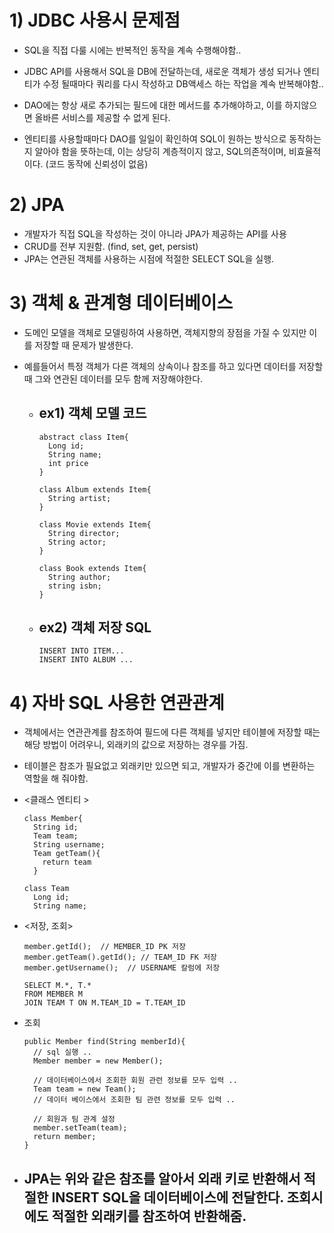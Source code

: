 # 1) JDBC 사용시 문제점
- SQL을 직접 다룰 시에는 반복적인 동작을 계속 수행해야함..
- JDBC API를 사용해서 SQL을 DB에 전달하는데, 새로운 객체가 생성 되거나 엔티티가 수정 될때마다 쿼리를 다시 작성하고 DB액세스 하는 작업을 계속 반복해야함..
- DAO에는 항상 새로 추가되는 필드에 대한 메서드를 추가해야하고, 이를 하지않으면 올바른 서비스를 제공할 수 없게 된다.

- 엔티티를 사용할때마다 DAO를 일일이 확인하여 SQL이 원하는 방식으로 동작하는지 알아야 함을 뜻하는데, 이는 상당히 계층적이지 않고, SQL의존적이며, 비효율적이다.
  (코드 동작에 신뢰성이 없음)

# 2) JPA
- 개발자가 직접 SQL을 작성하는 것이 아니라 JPA가 제공하는 API를 사용
- CRUD를 전부 지원함. (find, set, get, persist)
- JPA는 연관된 객체를 사용하는 시점에 적절한 SELECT SQL을 실행.

# 3) 객체 & 관계형 데이터베이스
- 도메인 모델을 객체로 모델링하여 사용하면, 객체지향의 장점을 가질 수 있지만 이를 저장할 때 문제가 발생한다.
- 예를들어서 특정 객체가 다른 객체의 상속이나 참조를 하고 있다면 데이터를 저장할때 그와 연관된 데이터를 모두 함께 저장해야한다.

  - ## ex1) 객체 모델 코드
    ```
    abstract class Item{
      Long id;
      String name;
      int price
    }

    class Album extends Item{
      String artist;
    }

    class Movie extends Item{
      String director;
      String actor;
    }

    class Book extends Item{
      String author;
      string isbn;
    }
    ```
  - ## ex2) 객체 저장 SQL
    ```
    INSERT INTO ITEM...
    INSERT INTO ALBUM ...
    ```

# 4) 자바 SQL 사용한 연관관계
- 객체에서는 연관관계를 참조하여 필드에 다른 객체를 넣지만 테이블에 저장할 때는 해당 방법이 어려우니, 외래키의 값으로 저장하는 경우를 가짐.
- 테이블은 참조가 필요없고 외래키만 있으면 되고, 개발자가 중간에 이를 변환하는 역할을 해 줘야함.
- <클래스 엔티티 >
  ```
  class Member{
    String id;
    Team team;
    String username;
    Team getTeam(){
      return team
    }
    
  class Team
    Long id;
    String name;
  ```
- <저장, 조회>
  ```
  member.getId();  // MEMBER_ID PK 저장
  member.getTeam().getId(); // TEAM_ID FK 저장
  member.getUsername();  // USERNAME 칼럼에 저장
  
  SELECT M.*, T.*
  FROM MEMBER M
  JOIN TEAM T ON M.TEAM_ID = T.TEAM_ID
  ```
- 조회
  ```
  public Member find(String memberId){
    // sql 실행 ..
    Member member = new Member();
    
    // 데이터베이스에서 조회한 회원 관련 정보를 모두 입력 ..
    Team team = new Team();
    // 데이터 베이스에서 조회한 팀 관련 정보를 모두 입력 ..
    
    // 회원과 팀 관계 설정
    member.setTeam(team);
    return member;
  }
  ```
 
 - ## JPA는 위와 같은 참조를 알아서 외래 키로 반환해서 적절한 INSERT SQL을 데이터베이스에 전달한다. 조회시에도 적절한 외래키를 참조하여 반환해줌.
 

